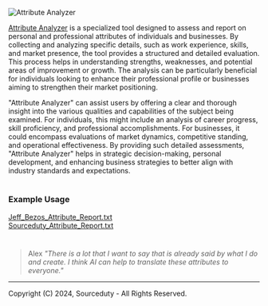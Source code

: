 ![Attribute Analyzer](https://github.com/sourceduty/Attribute_Analyzer/assets/123030236/b1cdbb46-aa55-409f-a9d5-1f9004d6d595)

[Attribute Analyzer](https://chatgpt.com/g/g-Cq6jMibsJ-attribute-analyzer) is a specialized tool designed to assess and report on personal and professional attributes of individuals and businesses. By collecting and analyzing specific details, such as work experience, skills, and market presence, the tool provides a structured and detailed evaluation. This process helps in understanding strengths, weaknesses, and potential areas of improvement or growth. The analysis can be particularly beneficial for individuals looking to enhance their professional profile or businesses aiming to strengthen their market positioning.

"Attribute Analyzer" can assist users by offering a clear and thorough insight into the various qualities and capabilities of the subject being examined. For individuals, this might include an analysis of career progress, skill proficiency, and professional accomplishments. For businesses, it could encompass evaluations of market dynamics, competitive standing, and operational effectiveness. By providing such detailed assessments, "Attribute Analyzer" helps in strategic decision-making, personal development, and enhancing business strategies to better align with industry standards and expectations.

#
### Example Usage

[Jeff_Bezos_Attribute_Report.txt](https://github.com/sourceduty/Attribute_Analyzer/files/15248089/Jeff_Bezos_Attribute_Report.txt)
<br>
[Sourceduty_Attribute_Report.txt](https://github.com/sourceduty/Attribute_Analyzer/files/15248127/Sourceduty_Attribute_Report.txt)

#

> Alex *"There is a lot that I want to say that is already said by what I do and create. I think AI can help to translate these attributes to everyone."*

***
Copyright (C) 2024, Sourceduty - All Rights Reserved.
